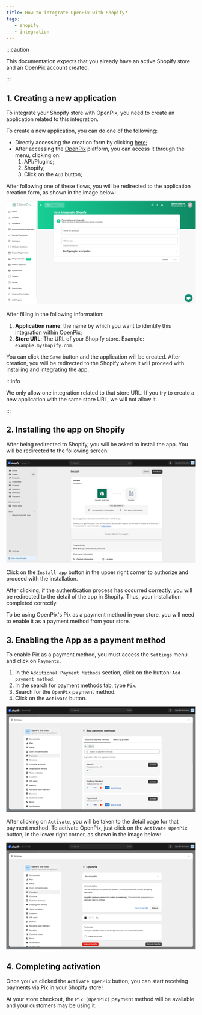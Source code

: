 ```yaml
---
title: How to integrate OpenPix with Shopify?
tags:
   - shopify
   - integration
---
```


:::caution

This documentation expects that you already have an active Shopify store and an OpenPix account created.

:::

## 1. Creating a new application

To integrate your Shopify store with OpenPix, you need to create an application related to this integration.

To create a new application, you can do one of the following:

- Directly accessing the creation form by clicking [here](https://app.openpix.com/home/applications/shopify/add);
- After accessing the [OpenPix](https://app.openpix.com/home) platform, you can access it through the menu, clicking on:
   1. API/Plugins;
   2. Shopify;
   3. Click on the `Add` button;

After following one of these flows, you will be redirected to the application creation form, as shown in the image below:

![Shopify integration form](./__assets__/shopify-integration-form.png)

After filling in the following information:

1. **Application name**: the name by which you want to identify this integration within OpenPix;
2. **Store URL**: The URL of your Shopify store. Example: `example.myshopify.com`.

You can click the `Save` button and the application will be created. After creation, you will be redirected to the
Shopify where it will proceed with installing and integrating the app.

:::info

We only allow one integration related to that store URL. If you try to create a new application
with the same store URL, we will not allow it.

:::

## 2. Installing the app on Shopify

After being redirected to Shopify, you will be asked to install the app. You will be redirected
to the following screen:

![OpenPix App installation screen on Shopify](./__assets__/shopify-installation-app-screen.png)

Click on the `Install app` button in the upper right corner to authorize and proceed with the installation.

After clicking, if the authentication process has occurred correctly, you will be redirected to the detail
of the app in Shopify. Thus, your installation completed correctly.

To be using OpenPix's Pix as a payment method in your store, you will need to enable it as
a payment method from your store.

## 3. Enabling the App as a payment method

To enable Pix as a payment method, you must access the `Settings` menu and click on `Payments`.

1. In the `Additional Payment Methods` section, click on the button: `Add payment method`.
2. In the search for payment methods tab, type `Pix`.
3. Search for the `OpenPix` payment method.
4. Click on the `Activate` button.

![Enabling OpenPix payment method in Shopify](./__assets__/shopify-add-payment-method.png)

After clicking on `Activate`, you will be taken to the detail page for that payment method. To activate
OpenPix, just click on the `Activate OpenPix` button, in the lower right corner, as shown in the image below:

![Alt text](./__assets__/shopify-activate-openpix-payment-method.png)

## 4. Completing activation

Once you've clicked the `Activate OpenPix` button, you can start receiving payments via Pix in your Shopify store!

At your store checkout, the `Pix (OpenPix)` payment method will be available and your customers may be using it.

